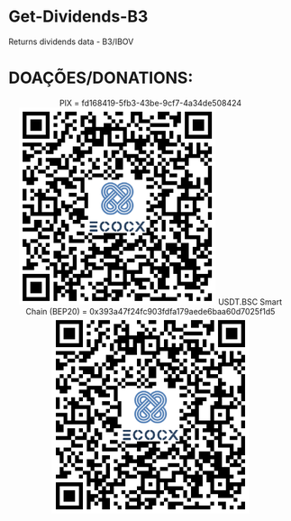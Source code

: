 # Get-Dividends-B3
Returns dividends data - B3/IBOV


# DOAÇÕES/DONATIONS:
<p align="center">
  PIX = fd168419-5fb3-43be-9cf7-4a34de508424
  <img src="./pix.png" width="350" title="hover text">
  USDT.BSC Smart Chain (BEP20) = 0x393a47f24fc903fdfa179aede6baa60d7025f1d5
  <img src="./pix.png" width="350" title="hover text">
</p>





